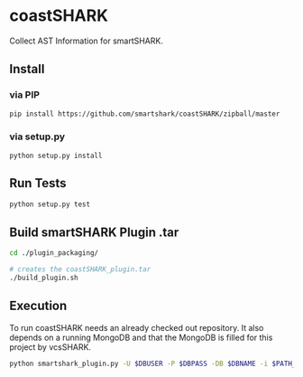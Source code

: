 # coastSHARK
Collect AST Information for smartSHARK.

## Install

### via PIP
```bash
pip install https://github.com/smartshark/coastSHARK/zipball/master
```

### via setup.py
```
python setup.py install
```

## Run Tests
```bash
python setup.py test
```

## Build smartSHARK Plugin .tar
```bash
cd ./plugin_packaging/

# creates the coastSHARK_plugin.tar
./build_plugin.sh
```

## Execution

To run coastSHARK needs an already checked out repository. It also depends on a running MongoDB and that the MongoDB is filled for this project by vcsSHARK.
```bash
python smartshark_plugin.py -U $DBUSER -P $DBPASS -DB $DBNAME -i $PATH_TO_REPOSITORY -r $REVISION_HASH -u $REPOSITORY_GIT_URI
```